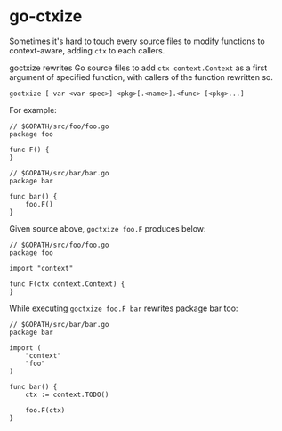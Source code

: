 # go-ctxize

Sometimes it's hard to touch every source files to modify functions to context-aware, adding `ctx` to each callers.

goctxize rewrites Go source files to add `ctx context.Context` as a first argument of specified function,
with callers of the function rewritten so.

    goctxize [-var <var-spec>] <pkg>[.<name>].<func> [<pkg>...]

For example:

    // $GOPATH/src/foo/foo.go
    package foo

    func F() {
    }

    // $GOPATH/src/bar/bar.go
    package bar

    func bar() {
        foo.F()
    }

Given source above, `goctxize foo.F` produces below:

    // $GOPATH/src/foo/foo.go
    package foo

    import "context"

    func F(ctx context.Context) {
    }

While executing `goctxize foo.F bar` rewrites package bar too:

    // $GOPATH/src/bar/bar.go
    package bar

    import (
        "context"
        "foo"
    )

    func bar() {
        ctx := context.TODO()

        foo.F(ctx)
    }
